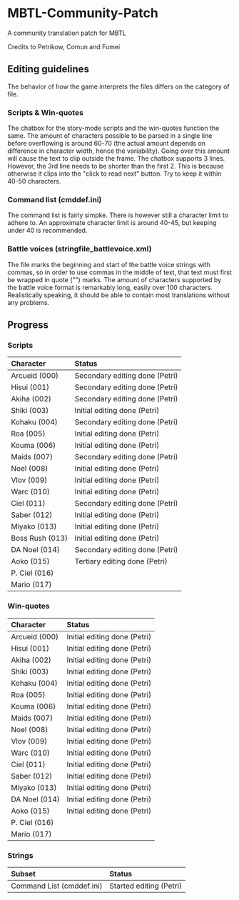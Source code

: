 # MBTL-Community-Patch
A community translation patch for MBTL

Credits to Petrikow, Comun and Fumei

## Editing guidelines

The behavior of how the game interprets the files differs on the category of file.

### Scripts & Win-quotes

The chatbox for the story-mode scripts and the win-quotes function the same.
The amount of characters possible to be parsed in a single line before overflowing is around 60-70 (the actual amount depends on difference in character width, hence the variability). Going over this amount will cause the text to clip outside the frame.
The chatbox supports 3 lines. However, the 3rd line needs to be shorter than the first 2. This is because otherwise it clips into the "click to read next" button. Try to keep it within 40-50 characters.

### Command list (cmddef.ini)

The command list is fairly simpke. There is however still a character limit to adhere to. An approximate character limit is around 40-45, but keeping under 40 is recommended.

### Battle voices (stringfile_battlevoice.xml)

The file marks the beginning and start of the battle voice strings with commas, so in order to use commas in the middle of text, that text must first be wrapped in quote ("") marks.
The amount of characters supported by the battle voice format is remarkably long, easily over 100 characters. Realistically speaking, it should be able to contain most translations without any problems.

###

## Progress

### Scripts

| Character       | Status                       | 
| :-------------- |:---------------------------- | 
| Arcueid   (000) | Secondary editing done (Petri) |
| Hisui     (001) | Secondary editing done (Petri) |
| Akiha     (002) | Secondary editing done (Petri) |
| Shiki     (003) | Initial editing done (Petri) |
| Kohaku    (004) | Secondary editing done (Petri) |
| Roa       (005) | Initial editing done (Petri) |
| Kouma     (006) | Initial editing done (Petri) |
| Maids     (007) | Secondary editing done (Petri) |
| Noel      (008) | Initial editing done (Petri) |
| Vlov      (009) | Initial editing done (Petri) |
| Warc      (010) | Initial editing done (Petri) |
| Ciel      (011) | Secondary editing done (Petri) |
| Saber     (012) | Initial editing done (Petri) |
| Miyako    (013) | Initial editing done (Petri) | 
| Boss Rush (013) | Initial editing done (Petri) |
| DA Noel   (014) | Secondary editing done (Petri) |
| Aoko      (015) | Tertiary editing done (Petri) |
| P. Ciel   (016) |                              |
| Mario     (017) |                              |

### Win-quotes

| Character       | Status                       | 
| :-------------- |:---------------------------- | 
| Arcueid   (000) | Initial editing done (Petri) |
| Hisui     (001) | Initial editing done (Petri) |
| Akiha     (002) | Initial editing done (Petri) |
| Shiki     (003) | Initial editing done (Petri) |
| Kohaku    (004) | Initial editing done (Petri) |
| Roa       (005) | Initial editing done (Petri) |
| Kouma     (006) | Initial editing done (Petri) |
| Maids     (007) | Initial editing done (Petri) |
| Noel      (008) | Initial editing done (Petri) |
| Vlov      (009) | Initial editing done (Petri) |
| Warc      (010) | Initial editing done (Petri) |
| Ciel      (011) | Initial editing done (Petri) |
| Saber     (012) | Initial editing done (Petri) |
| Miyako    (013) | Initial editing done (Petri) | 
| DA Noel   (014) | Initial editing done (Petri) |
| Aoko      (015) | Initial editing done (Petri) |
| P. Ciel   (016) |                              |
| Mario     (017) |                              |

### Strings

| Subset                    | Status                 |
| :-------------------------| :----------------------|
| Command List (cmddef.ini) | Started editing (Petri)|
